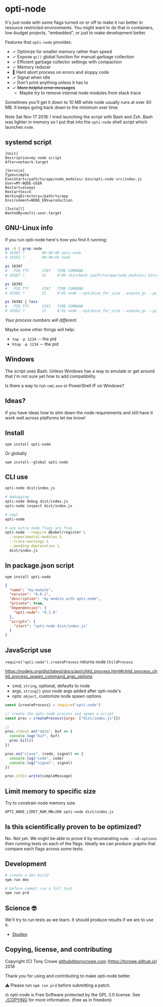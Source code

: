 
# opti-node

It's just node with some flags turned on or off to make it run better in resource restricted environments. You might want to do that in containers, low-budget projects, "embedded", or just to make development better.

Features that `opti-node` provides:

+ ✓ Optimize for smaller memory rather than speed
+ ✓ Expose `gc()` global function for manual garbage collection
+ ✓ Efficient garbage collector settings with compaction
+ ✓ Memory reducer
+ 🐛 Hard abort process on errors and sloppy code
+ ✓ Signal when idle
+ ✓ Don't print anything unless it has to
+ ✓ ~~More helpful error messages~~
  * Maybe try to remove internal node modules from stack trace

Sometimes you'll get it down to 10 MB while node usually runs at over 40 MB. It keeps going back down to the minimum over time.

Note Sat Nov 17 2018:
I tried launching the script with Bash and Zsh. Bash was lighter in memory so I put that into the `opti-node` shell script which launches `node`.

## systemd script

```
[Unit]
Description=my node script
After=network.target

[Service]
Type=simple
ExecStart=/path/to/app/node_modules/.bin/opti-node src/index.js
User=MY-NODE-USER
Restart=always
RestartSec=5
WorkingDirectory=/path/to/app
Environment=NODE_ENV=production

[Install]
WantedBy=multi-user.target
```

## GNU-Linux info

If you run opti-node here's how you find it running:

```sh
ps -A | grep node
# 16387 ?        00:00:00 opti-node
# 16392 ?        00:00:01 node

ps 16387
#   PID TTY      STAT   TIME COMMAND
# 16387 ?        Ss     0:00 /bin/bash /path/to/app/node_modules/.bin/opti-node src/index.js

ps 16392
#   PID TTY      STAT   TIME COMMAND
# 16392 ?        Sl     0:01 node --optimize_for_size --expose_gc --gc_global --gc_interval=12000 --alw

ps 16392 | less
#   PID TTY      STAT   TIME COMMAND
# 16392 ?        Sl     0:01 node --optimize_for_size --expose_gc --gc_global --gc_interval=12000 --always_compact --memory_reducer --hard_abort --abort_on_uncaught_exception --abort_on_stack_or_string_length_overflow --use_idle_notification --max_stack_trace_source_length=1000 --no-deprecation --no-warnings --no-log-colour src/index.js
```

*Your process numbers will different.*

Maybe some other things will help:

+ `top -p 1234` -- the pid
+ `htop -p 1234` -- the pid

## Windows

The script uses Bash. Unless Windows has a way to emulate or get around that I'm not sure yet how to add compatibility.

Is there a way to run `cmd.exe` or PowerShell IF on Windows?

## Ideas?

If you have ideas how to slim down the node requirements and still have it work well across platforms let me know!

## Install

`npm install opti-node`

Or globally

`npm install--global opti-node`

## CLI use

```sh
opti-node dist/index.js

# debugging
opti-node debug dist/index.js
opti-node inspect dist/index.js

# repl
opti-node

# any extra node flags are fine
opti-node --require @babel/register \
  --experimental-modules \
  --trace-warnings \
  --pending-deprecation \
  dist/index.js
```

## In package.json script

`npm install opti-node`

```json
{
  "name": "my-module",
  "version": "0.0.1",
  "description": "my module with opti-node",
  "private": true,
  "dependencies": {
    "opti-node": "0.1.0"
  },
  "scripts": {
    "start": "opti-node dist/index.js"
  }
}
```

## JavaScript use

`require("opti-node").createProcess` returns node `ChildProcess`

https://nodejs.org/dist/latest/docs/api/child_process.html#child_process_child_process_spawn_command_args_options

+ cmd, `string`, optional, defaults to node
+ args, `string[]` your node args added after opti-node's
+ opts: `object`, customize node spawn options

```js
const {createProcess} = require("opti-node")

// create the opti-node process and spawn a script
const proc = createProcess({args: ["dist/index.js"]})

//
proc.stdout.on("data", buf => {
  console.log("buf", buf)
  proc.kill()
})

proc.on("close", (code, signal) => {
  console.log("code", code)
  console.log("signal", signal)
})

proc.stdin.write(simpleMessage)
```

## Limit memory to specific size

Try to constrain node memory size.

`OPTI_NODE_LIMIT_RAM_MB=200 opti-node dist/index.js`

## Is this scientifically proven to be optimized?

No. Not yet. We might be able to prove it by enumerating `node --v8-options` then running tests on each of the flags. Ideally we can produce graphs that compare each flags across some tests.

## Development

```sh
# create a dev build
npm run dev

# before commit run a full test
npm run prd
```

## Science 🤓

We'll try to run tests as we learn. It should produce results if we are to use it.

+ [Studies](./docs/studies)

## Copying, license, and contributing

Copyright (C) Tony Crowe <github@tonycrowe.com> (https://tcrowe.github.io) 2018

Thank you for using and contributing to make opti-node better.

⚠️ Please run `npm run prd` before submitting a patch.

⚖️ opti-node is Free Software protected by the GPL 3.0 license. See [./COPYING](./COPYING) for more information. (free as in freedom)